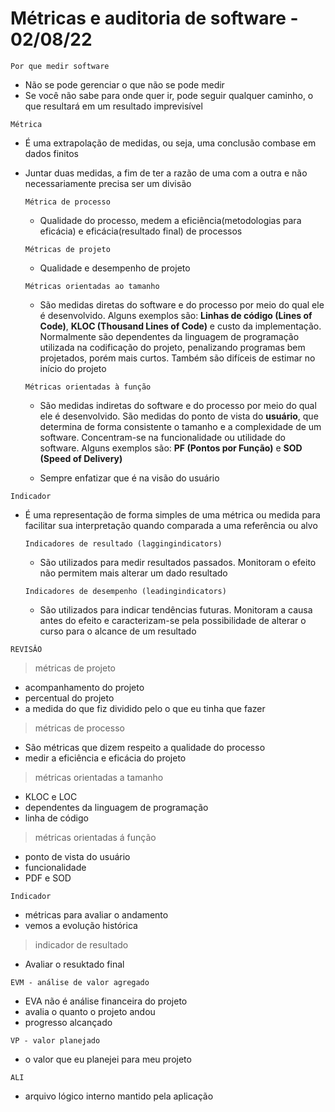 # Métricas e auditoria de software - 02/08/22

`Por que medir software`

-   Não se pode gerenciar o que não se pode
    medir
-   Se você não sabe para onde quer ir, pode
    seguir qualquer caminho, o que resultará em
    um resultado imprevisível

`Métrica`

-   É uma extrapolação de medidas, ou seja, uma conclusão combase em dados finitos
-   Juntar duas medidas, a fim de ter a razão de uma com a outra e não necessariamente precisa ser um divisão

    `Métrica de processo`

    -   Qualidade do processo, medem a eficiência(metodologias para eficácia) e eficácia(resultado final) de processos

    `Métricas de projeto`

    -   Qualidade e desempenho de projeto

    `Métricas orientadas ao tamanho`

    -   São medidas diretas do software e do processo por meio do qual ele é desenvolvido. Alguns exemplos são: **Linhas de código (Lines of Code)**, **KLOC (Thousand Lines of Code)** e custo da implementação. Normalmente são dependentes da linguagem de programação utilizada na codificação do projeto, penalizando programas bem projetados, porém mais curtos. Também são difíceis de estimar no início do projeto

    `Métricas orientadas à função`

    -   São medidas indiretas do software e do processo por meio do qual ele é desenvolvido. São medidas do ponto de vista do **usuário**, que determina de forma consistente o tamanho e a complexidade de um software. Concentram-se na funcionalidade ou utilidade do software. Alguns exemplos são: **PF (Pontos por Função)** e **SOD (Speed of Delivery)**

    -   Sempre enfatizar que é na visão do usuário

`Indicador`

-   É uma representação de forma simples de uma métrica ou medida para facilitar sua interpretação quando comparada a uma referência ou alvo

    `Indicadores de resultado (laggingindicators)`

    -   São utilizados para medir resultados passados. Monitoram o efeito não permitem mais alterar um dado resultado

    `Indicadores de desempenho (leadingindicators)`

    -   São utilizados para indicar tendências futuras. Monitoram a causa antes
        do efeito e caracterizam-se pela possibilidade
        de alterar o curso para o alcance de um resultado

`REVISÂO`

> métricas de projeto

-   acompanhamento do projeto
-   percentual do projeto
-   a medida do que fiz dividido pelo o que eu tinha que fazer

> métricas de processo

-   São métricas que dizem respeito a qualidade do processo
-   medir a eficiência e eficácia do projeto

> métricas orientadas a tamanho

-   KLOC e LOC
-   dependentes da linguagem de programação
-   linha de código

> métricas orientadas á função

-   ponto de vista do usuário
-   funcionalidade
-   PDF e SOD

`Indicador`

-   métricas para avaliar o andamento
-   vemos a evolução histórica

> indicador de resultado

-   Avaliar o resuktado final

`EVM - análise de valor agregado`

-   EVA não é análise financeira do projeto
-   avalia o quanto o projeto andou
-   progresso alcançado

`VP - valor planejado`

-   o valor que eu planejei para meu projeto

`ALI`

-   arquivo lógico interno mantido pela aplicação
